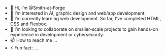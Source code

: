 - 👋 Hi, I’m @Smith-at-Forge
- 👀 I’m interested in AI, graphic design and web/app development.
- 🌱 I’m currently learning web development. So far, I've completed HTML, CSS and Flexbox.
- 💞️ I’m looking to collaborate on smaller-scale projects to gain hands-on experience in development or cybersecurity.
- 📫 How to reach me ...
- ⚡ Fun fact: ...

<!---
Smith-at-Forge/Smith-at-Forge is a ✨ special ✨ repository because its `README.md` (this file) appears on your GitHub profile.
You can click the Preview link to take a look at your changes.
--->
